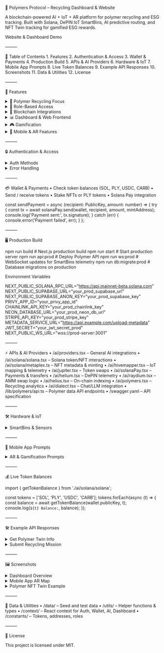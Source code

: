 🌱 Polymers Protocol – Recycling Dashboard & Website

A blockchain-powered AI + IoT + AR platform for polymer recycling and ESG tracking.
Built with Solana, DePIN IoT SmartBins, AI predictive routing, and NFT Twin tracking for gamified ESG rewards.

Website & Dashboard Demo

⸻

📌 Table of Contents
	1.	Features
	2.	Authentication & Access
	3.	Wallet & Payments
	4.	Production Build
	5.	APIs & AI Providers
	6.	Hardware & IoT
	7.	Mobile App Prompts
	8.	Live Token Balances
	9.	Example API Responses
	10.	Screenshots
	11.	Data & Utilities
	12.	License

⸻

🚀 Features

<details>
<summary>🔬 Polymer Recycling Focus</summary>


	•	SmartBins for Polymers – IoT-enabled bins for PET, HDPE, LDPE, and mixed plastics
	•	NFC/QR Validation – Scan packaging or polymer products for recycling proof
	•	AI Contamination Detection – Detect mixed polymers, labels, adhesives, or impurities
	•	RWA & NFT Twins – Each recycled batch generates an NFT twin linked to polymer type & weight

</details>


<details>
<summary>🎯 Role-Based Access</summary>


	•	Recycler+ – Gamified recycling with streaks, missions, and Solana rewards
	•	Company Partner – ESG dashboards, carbon credit reports, and polymer offsets
	•	Manufacturer+ – Polymer input/output tracking, predictive IoT maintenance for recycling machines
	•	Admin Auditor – ESG proof validation, compliance, and audit-ready reporting

</details>


<details>
<summary>🔗 Blockchain Integrations</summary>


	•	Solana – NFTs, token transfers, staking, Solana Pay, Actions + Blinks
	•	Metaplex – NFT metadata & marketplace for polymer credits
	•	Pyth + Chainlink – ESG price feeds, polymer commodity oracle data
	•	Helius – On-chain indexing & history of polymer credits
	•	Helium/DePIN – IoT network for SmartBin telemetry (fill-levels, contamination, polymer type)
	•	Privy.io – Privacy-preserving identity for recyclers & corporate partners

</details>


<details>
<summary>📊 Dashboard & Web Frontend</summary>


	•	Public-facing educational pages + ESG campaign landing pages
	•	Secure dashboard with role-based access
	•	Real-time IoT polymer bin updates on maps + AR overlays
	•	AI-driven predictive routing for efficient polymer pickups

</details>


<details>
<summary>🎮 Gamification</summary>


	•	Recycling missions – Target polymer categories for streak bonuses
	•	Reward multipliers – Cleaner polymer separation = higher ESG score
	•	NFT badges – Unlock rare NFTs (Polymer Guardian, Circular Hero, etc.)
	•	Leaderboards – Individual and company-level polymer recycling rankings

</details>


<details>
<summary>📱 Mobile & AR Features</summary>


	•	2D + AR maps to locate nearest SmartBins
	•	Polymer streams visualization: user → recycler → manufacturer
	•	Push notifications for mission streaks, contamination alerts, ESG updates
	•	AI Chat Assistant for plastic sorting, ESG benefits, token rewards

</details>



⸻

🔒 Authentication & Access

<details>
<summary>Auth Methods</summary>


	•	Solana Wallet Login – Phantom, Solflare, Backpack
	•	Privy.io OAuth2 login – With graceful fallback to wallet login
	•	Role-based dashboard routes: /dashboard/<user>

Recycler+ | Company Partner | Manufacturer+ | Admin Auditor

</details>


<details>
<summary>Error Handling</summary>


	•	Error boundaries around Privy usage
	•	Fallback to wallet-only access if Privy fails
	•	Alerts/logging for dashboard monitoring

</details>



⸻

💳 Wallet & Payments
	•	Check token balances (SOL, PLY, USDC, CARB)
	•	Send / receive tokens
	•	Stake NFTs or PLY tokens
	•	Solana Pay integration

const sendPayment = async (recipient: PublicKey, amount: number) => {
  try {
    const tx = await solanaPay.send(wallet, recipient, amount, mintAddress);
    console.log('Payment sent:', tx.signature);
  } catch (err) {
    console.error('Payment failed', err);
  }
};


⸻

🖥 Production Build

npm run build           # Next.js production build
npm run start           # Start production server
npm run api:prod        # Deploy Polymer API
npm run ws:prod         # WebSocket updates for SmartBins telemetry
npm run db:migrate:prod # Database migrations on production

Environment Variables

NEXT_PUBLIC_SOLANA_RPC_URL="https://api.mainnet-beta.solana.com"
NEXT_PUBLIC_SUPABASE_URL="your_prod_supabase_url"
NEXT_PUBLIC_SUPABASE_ANON_KEY="your_prod_supabase_key"
PRIVY_APP_ID="your_privy_app_id"
CHAINLINK_API_KEY="your_prod_chainlink_key"
NEON_DATABASE_URL="your_prod_neon_db_url"
STRIPE_API_KEY="your_prod_stripe_key"
METADATA_SERVICE_URL="https://api.example.com/upload-metadata"
JWT_SECRET="your_jwt_secret_prod"
NEXT_PUBLIC_WS_URL="wss://prod-server:3001"


⸻

⚡ APIs & AI Providers
	•	/ai/providers.tsx – General AI integrations
	•	/ai/solana/solana.tsx – Solana token/NFT interactions
	•	/ai/solana/metaplex.ts – NFT metadata & minting
	•	/ai/hivemapper.tsx – IoT mapping & telemetry
	•	/ai/jupiter.tsx – Token swaps
	•	/ai/solanaPay.tsx – Payments & transfers
	•	/ai/helium.tsx – DePIN telemetry
	•	/ai/raydium.tsx – AMM swap logic
	•	/ai/helius.tsx – On-chain indexing
	•	/ai/polymers.tsx – Recycling analytics
	•	/ai/dialect.tsx – Chat/LLM integration
	•	/lib/polymers/api.ts – Polymer data API endpoints
	•	/swagger.yaml – API specification

⸻

🛠 Hardware & IoT

<details>
<summary>SmartBins & Sensors</summary>


	•	DePIN IoT network for PET, HDPE, LDPE, and mixed plastics
	•	Raspberry Pi + sensors telemetry
	•	Types defined in /types/iot.ts
	•	Backend support in /hardwares/depin and /depin.ts

</details>



⸻

📱 Mobile App Prompts

<details>
<summary>AR & Gamification Prompts</summary>


	•	Find nearest SmartBin
	•	AI contamination detection
	•	Track NFT Twin creation
	•	Mission streak notifications
	•	ESG score updates

</details>



⸻

💰 Live Token Balances

import { getTokenBalance } from './ai/solana/solana';

const tokens = ['SOL', 'PLY', 'USDC', 'CARB'];
tokens.forEach(async (t) => {
  const balance = await getTokenBalance(wallet.publicKey, t);
  console.log(`${t} Balance:`, balance);
});


⸻

🛠 Example API Responses

<details>
<summary>Get Polymer Twin Info</summary>


GET /api/polymers/twins/123
{
  "id": 123,
  "polymer_type": "PET",
  "weight_kg": 4.5,
  "nft_twin_mint": "PLYKdaCUgxTUw6rSjWbgSN97Qtecb6Fy6SazWf1tvAC",
  "timestamp": "2025-09-27T10:15:00Z",
  "recycler": "0xABC123..."
}

</details>


<details>
<summary>Submit Recycling Mission</summary>


POST /api/polymers/missions
{
  "mission_id": 7,
  "user": "0xDEF456...",
  "completed_polymers": ["HDPE", "LDPE"],
  "rewards_earned": 125
}

</details>



⸻

🖼 Screenshots

<details>
<summary>Dashboard Overview</summary>


</details>


<details>
<summary>Mobile App AR Map</summary>


</details>


<details>
<summary>Polymer NFT Twin Example</summary>


</details>



⸻

💾 Data & Utilities
	•	/data/ – Seed and test data
	•	/utils/ – Helper functions & types
	•	/context/ – React context for Auth, Wallet, AI, Dashboard
	•	/constants/ – Tokens, addresses, roles

⸻

📝 License

This project is licensed under MIT.
